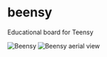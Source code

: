 # beensy
Educational board for Teensy

![Beensy](https://github.com/jordiguerreroUAB/beensy/blob/master/Images/beensy.png?raw=true)
![Beensy aerial view](https://github.com/jordiguerreroUAB/beensy/blob/master/Images/Beensy_AerialV.png?raw=true)

